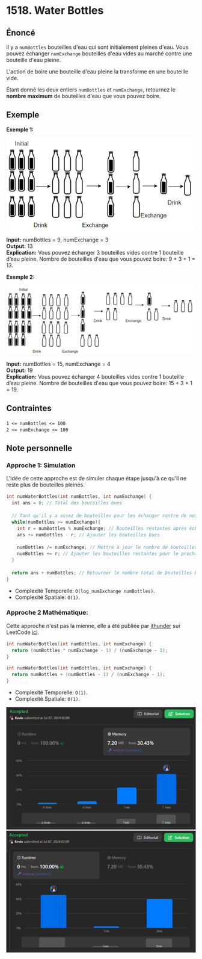 # 1518. Water Bottles

## Énoncé

Il y a `numBottles` bouteilles d'eau qui sont initialement pleines d'eau. Vous pouvez échanger `numExchange` bouteilles d'eau vides au marché contre une bouteille d'eau pleine.

L'action de boire une bouteille d'eau pleine la transforme en une bouteille vide.

Étant donné les deux entiers `numBottles` et `numExchange`, retournez le **nombre maximum** de bouteilles d'eau que vous pouvez boire.

## Exemple

**Exemple 1:**

<img src="./imgs/img1.png" width="500px" height="245px"/>

**Input:** numBottles = 9, numExchange = 3  
**Output:** 13  
**Explication:** Vous pouvez échanger 3 bouteilles vides contre 1 bouteille d’eau pleine.
Nombre de bouteilles d'eau que vous pouvez boire: 9 + 3 + 1 = 13.

**Exemple 2:**

<img src="./imgs/img2.png" width="500px" height="183px"/>

**Input:** numBottles = 15, numExchange = 4  
**Output:** 19  
**Explication:** Vous pouvez échanger 4 bouteilles vides contre 1 bouteille d’eau pleine.
Nombre de bouteilles d'eau que vous pouvez boire: 15 + 3 + 1 = 19.

## Contraintes

`1 <= numBottles <= 100`  
`2 <= numExchange <= 100`

## Note personnelle

### Approche 1: Simulation

L'idée de cette approche est de simuler chaque étape jusqu'à ce qu'il ne reste plus de bouteilles pleines.

```cpp
int numWaterBottles(int numBottles, int numExchange) {
  int ans = 0; // Total des bouteilles bues

  // Tant qu'il y a assez de bouteilles pour les échanger contre de nouvelles
  while(numBottles >= numExchange){
    int r = numBottles % numExchange; // Bouteilles restantes après échange (pleine)
    ans += numBottles - r; // Ajouter les bouteilles bues

    numBottles /= numExchange; // Mettre à jour le nombre de bouteilles après échange
    numBottles += r; // Ajouter les bouteilles restantes pour le prochain échange
  }

  return ans + numBottles; // Retourner le nombre total de bouteilles bues
}
```

- Complexité Temporelle: `O(log_numExchange numBottles)`.
- Complexité Spatiale: `O(1)`.

### Approche 2 Mathématique:

Cette approche n'est pas la mienne, elle a été publiée par [jthunder](https://leetcode.com/u/jthunder/) sur LeetCode [ici](https://leetcode.com/problems/water-bottles/solutions/745231/python-1-liner-with-math-explained/).

```cpp
int numWaterBottles(int numBottles, int numExchange) {
  return (numBottles * numExchange - 1) / (numExchange - 1);
}
```

```cpp
int numWaterBottles(int numBottles, int numExchange) {
  return numBottles + (numBottles - 1) / (numExchange - 1);
}
```

- Complexité Temporelle: `O(1)`.
- Complexité Spatiale: `O(1)`.

<img src="./imgs/runtime.png"/>
<img src="./imgs/memory.png"/>
